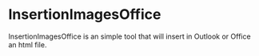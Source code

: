 # InsertionImagesOffice

InsertionImagesOffice is an simple tool that will insert in Outlook or Office an html file.